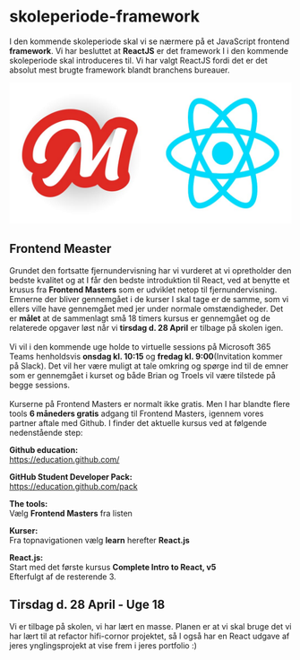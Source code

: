 # skoleperiode-framework

I den kommende skoleperiode skal vi se nærmere på et JavaScript frontend **framework**. Vi har besluttet at **ReactJS** er det framework I i den kommende skoleperiode skal introduceres til. Vi har valgt ReactJS fordi det er det absolut mest brugte framework blandt branchens bureauer. 

![Frontend Masters ReactJS](https://github.com/rts-cmk-opgaver/skoleperiode-framework/blob/master/frontendmasters.jpg "Frontend Masters ReactJS")

## Frontend Measter

Grundet den fortsatte fjernundervisning har vi vurderet at vi opretholder den bedste kvalitet og at I får den bedste introduktion til React, ved at benytte et krusus fra **Frontend Masters** som er udviklet netop til fjernundervisning. Emnerne der bliver gennemgået i de kurser I skal tage er de samme, som vi ellers ville have gennemgået med jer under normale omstændigheder. Det er **målet** at de sammenlagt små 18 timers kursus er gennemgået og de relaterede opgaver løst når vi **tirsdag d. 28 April** er tilbage på skolen igen.
<br><br>
Vi vil i den kommende uge holde to virtuelle sessions på Microsoft 365 Teams henholdsvis **onsdag kl. 10:15** og **fredag kl. 9:00**(Invitation kommer på Slack). Det vil her være muligt at tale omkring og spørge ind til de emner som er gennemgået i kurset og både Brian og Troels vil være tilstede på begge sessions.
<br><br>
Kurserne på Frontend Masters er normalt ikke gratis. Men I har blandte flere tools **6 måneders gratis** adgang til Frontend Masters, igennem vores partner aftale med Github. I finder det aktuelle kursus ved at følgende nedenstående step:<br>

**Github education:**<br>
https://education.github.com/<br>

**GitHub Student Developer Pack:**<br>
https://education.github.com/pack<br>

**The tools:**<br>
Vælg **Frontend Masters** fra listen<br>

**Kurser:**<br>
Fra topnavigationen vælg **learn** herefter **React.js**<br>

**React.js:**<br>
Start med det første kursus **Complete Intro to React, v5**<br>
Efterfulgt af de resterende 3.

## Tirsdag d. 28 April - Uge 18
Vi er tilbage på skolen, vi har lært en masse. Planen er at vi skal bruge det vi har lært til at refactor hifi-cornor projektet, så I også har en React udgave af jeres ynglingsprojekt at vise frem i jeres portfolio :) 
